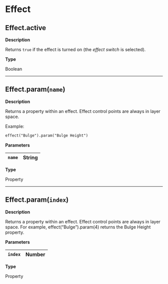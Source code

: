 # Effect

## Effect.active

**Description**

Returns `true` if the effect is turned on (the *effect switch* is selected).

**Type**

Boolean

---

## Effect.param(`name`)

**Description**

Returns a property within an effect. Effect control points are always in layer space.

Example:

```default
effect("Bulge").param("Bulge Height")
```

**Parameters**

| `name`   | String   |
|----------|----------|

**Type**

Property

---

## Effect.param(`index`)

**Description**

Returns a property within an effect. Effect control points are always in layer space. For example, effect(“Bulge”).param(4) returns the Bulge Height property.

**Parameters**

| `index`   | Number   |
|-----------|----------|

**Type**

Property
